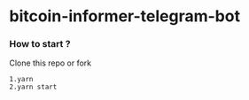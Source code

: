 # bitcoin-informer-telegram-bot


### How to start ?

Clone this repo or fork

```
1.yarn
2.yarn start
```